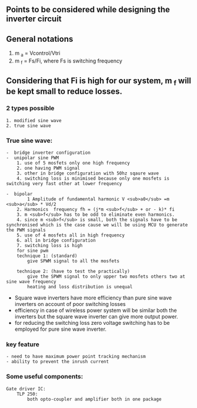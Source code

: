 ## Points to be considered while designing the inverter circuit

## General notations
1. m <sub>a</sub> = Vcontrol/Vtri
2. m <sub>f</sub> = Fs/Fi, where Fs is switching frequency

## Considering that Fi is high for our system,  m <sub>f</sub> will be kept small to reduce losses.

### 2 types possible
	1. modified sine wave
	2. true sine wave

### True sine wave:
	-  bridge inverter configuration
	-  unipolar sine PWM
		1. use of 5 mosfets only one high frequency
		2. one having PWM signal
		3. other in bridge configuration with 50hz sqaure wave
		4. switching loss is minimised because only one mosfets is switching very fast other at lower frequency

	-  bipolar
   	        1 Amplitude of fundamental harmonic V <sub>a0</sub> =m <sub>a</sub> * Vd/2
		2. Harmonics  frequency fh = (j*m <sub>f</sub> + or - k)* fi
		3. m <sub>f</sub> has to be odd to eliminate even harmonics.
		4. since m <sub>f</sub> is small, both the signals have to be synchronised which is the case cause we will be using MCU to generate the PWM signals 
		5. use of 4 mosfets all in high frequency
		6. all in bridge configuration
		7. switching loss is high
		for sine pwm
		technique 1: (standard)
			give SPWM signal to all the mosfets

		technique 2: (have to test the practically)
			give the SPWM signal to only upper two mosfets others two at sine wave frequency
			heating and loss distribution is unequal

- Square wave inverters have more efficiency than pure sine wave inverters on account of poor switching losses
- efficiency in case of wireless power system will be similar both the inverters but the square wave inverter can give more output power.
- for reducing the switching loss zero voltage switching has to be employed for pure sine wave inverter.

### key feature
	- need to have maximum power point tracking mechanism
	- ability to prevent the inrush current

### Some useful components:
	Gate driver IC:
		TLP 250:
			both opto-coupler and amplifier both in one package
